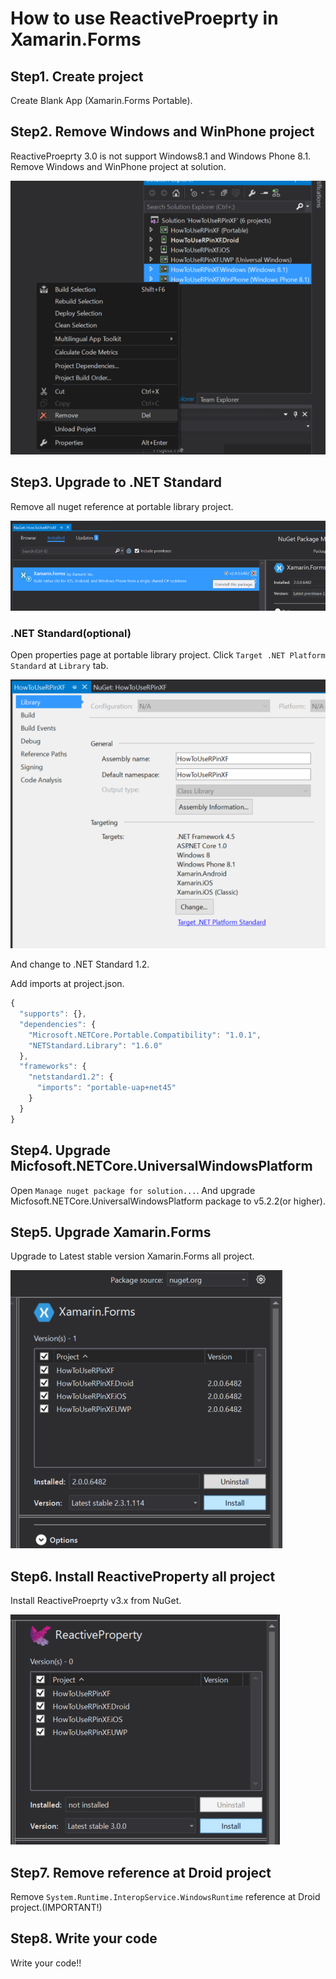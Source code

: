 # How to use ReactiveProeprty in Xamarin.Forms

## Step1. Create project
Create Blank App (Xamarin.Forms Portable).

## Step2. Remove Windows and WinPhone project
ReactiveProeprty 3.0 is not support Windows8.1 and Windows Phone 8.1.
Remove Windows and WinPhone project at solution.

![Remove project](Images/removewinandwpproject.PNG)

## Step3. Upgrade to .NET Standard

Remove all nuget reference at portable library project.

![Remove nuget reference](Images/removenugetpackage.png)

### .NET Standard(optional)

Open properties page at portable library project.
Click `Target .NET Platform Standard` at `Library` tab.

![Remove nuget reference](Images/targetnetplatformstandard.png)

And change to .NET Standard 1.2.

Add imports at project.json.

```javascript
{
  "supports": {},
  "dependencies": {
    "Microsoft.NETCore.Portable.Compatibility": "1.0.1",
    "NETStandard.Library": "1.6.0"
  },
  "frameworks": {
    "netstandard1.2": {
      "imports": "portable-uap+net45"
    }
  }
}
```
## Step4. Upgrade Micfosoft.NETCore.UniversalWindowsPlatform

Open `Manage nuget package for solution...`.
And upgrade Micfosoft.NETCore.UniversalWindowsPlatform package to v5.2.2(or higher).

## Step5. Upgrade Xamarin.Forms

Upgrade to Latest stable version Xamarin.Forms all project.

![Upgrade XF](Images/upgradexf.png)

## Step6. Install ReactiveProperty all project

Install ReactiveProeprty v3.x from NuGet.

![Install RP](Images/installrp.PNG)

## Step7. Remove reference at Droid project

Remove `System.Runtime.InteropService.WindowsRuntime` reference at Droid project.(IMPORTANT!)

## Step8. Write your code

Write your code!!
